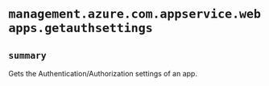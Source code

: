 # `management.azure.com.appservice.webapps.getauthsettings`

## `summary`
Gets the Authentication/Authorization settings of an app.


